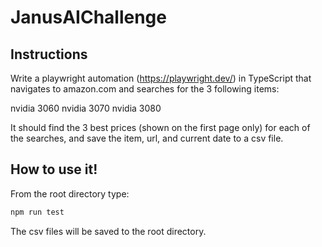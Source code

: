 # JanusAIChallenge

## Instructions

Write a playwright automation (https://playwright.dev/) in TypeScript that navigates to amazon.com and searches for the 3 following items:

nvidia 3060
nvidia 3070
nvidia 3080

It should find the 3 best prices (shown on the first page only) for each of the searches, and save the item, url, and current date to a csv file.

## How to use it!

From the root directory type:

```sh
npm run test
```

The csv files will be saved to the root directory.
